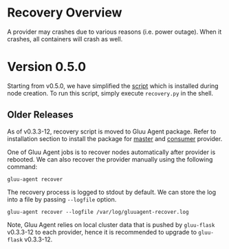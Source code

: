 # Recovery Overview

A provider may crashes due to various reasons (i.e. power outage).
When it crashes, all containers will crash as well.

# Version 0.5.0

Starting from v0.5.0, we have simplified the [script](https://github.com/GluuFederation/cluster-tools/blob/master/recovery/recovery.py)
which is installed during node creation.
To run this script, simply execute `recovery.py` in the shell.

## Older Releases

As of v0.3.3-12, recovery script is moved to Gluu Agent package.
Refer to installation section to install the package for [master](../installation/#installing-gluu-agent-on-master-provider) and [consumer](../installation/#installing-gluu-agent-on-consumer-provider) provider.

One of Gluu Agent jobs is to recover nodes automatically after provider is rebooted.
We can also recover the provider manually using the following command:

    gluu-agent recover

The recovery process is logged to stdout by default. We can store the log into a file by passing `--logfile` option.

    gluu-agent recover --logfile /var/log/gluuagent-recover.log

Note, Gluu Agent relies on local cluster data that is pushed by `gluu-flask` v0.3.3-12 to each provider,
hence it is recommended to upgrade to `gluu-flask` v0.3.3-12.
